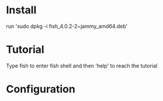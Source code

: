 # Install

run 'sudo dpkg -i fish_4.0.2-2~jammy_amd64.deb'

# Tutorial

Type fish to enter fish shell and then 'help' to reach the tutorial

# Configuration

